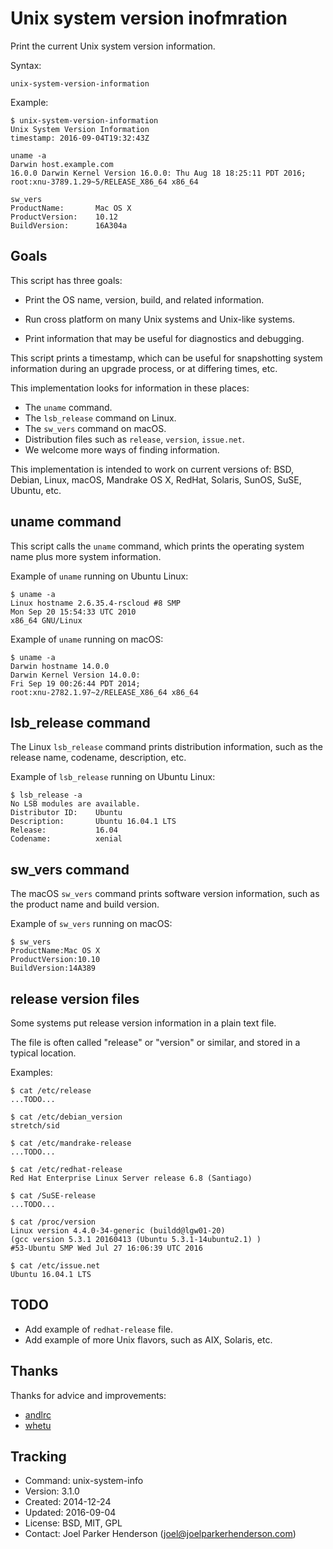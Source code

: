 # Unix system version inofmration

Print the current Unix system version information.

Syntax:

    unix-system-version-information

Example:

    $ unix-system-version-information
    Unix System Version Information
    timestamp: 2016-09-04T19:32:43Z

    uname -a
    Darwin host.example.com
    16.0.0 Darwin Kernel Version 16.0.0: Thu Aug 18 18:25:11 PDT 2016;
    root:xnu-3789.1.29~5/RELEASE_X86_64 x86_64

    sw_vers
    ProductName:       Mac OS X
    ProductVersion:    10.12
    BuildVersion:      16A304a


## Goals

This script has three goals:

  * Print the OS name, version, build, and related information.

  * Run cross platform on many Unix systems and Unix-like systems.

  * Print information that may be useful for diagnostics and debugging.

This script prints a timestamp, which can be useful for snapshotting
system information during an upgrade process, or at differing times, etc.

This implementation looks for information in these places:

  * The `uname` command.
  * The `lsb_release` command on Linux.
  * The `sw_vers` command on macOS.
  * Distribution files such as `release`, `version`, `issue.net`.
  * We welcome more ways of finding information.

This implementation is intended to work on current versions of:
BSD, Debian, Linux, macOS, Mandrake OS X, RedHat, Solaris, SunOS,
SuSE, Ubuntu, etc.


## uname command

This script calls the `uname` command, which prints the
operating system name plus more system information.

Example of `uname` running on Ubuntu Linux:

    $ uname -a
    Linux hostname 2.6.35.4-rscloud #8 SMP
    Mon Sep 20 15:54:33 UTC 2010
    x86_64 GNU/Linux

Example of `uname` running on macOS:

    $ uname -a
    Darwin hostname 14.0.0
    Darwin Kernel Version 14.0.0:
    Fri Sep 19 00:26:44 PDT 2014;
    root:xnu-2782.1.97~2/RELEASE_X86_64 x86_64


## lsb_release command

The Linux `lsb_release` command prints distribution 
information, such as the release name, codename, 
description, etc.

Example of `lsb_release` running on Ubuntu Linux:

    $ lsb_release -a 
    No LSB modules are available.
    Distributor ID:    Ubuntu
    Description:       Ubuntu 16.04.1 LTS
    Release:           16.04
    Codename:          xenial


## sw_vers command

The macOS `sw_vers` command prints software version
information, such as the product name and build version.

Example of `sw_vers` running on macOS:

    $ sw_vers
    ProductName:Mac OS X
    ProductVersion:10.10
    BuildVersion:14A389


## release version files

Some systems put release version information in a plain text file.

The file is often called "release" or "version" or similar, and stored
in a typical location.

Examples:

    $ cat /etc/release
    ...TODO...

    $ cat /etc/debian_version
    stretch/sid

    $ cat /etc/mandrake-release
    ...TODO...

    $ cat /etc/redhat-release
    Red Hat Enterprise Linux Server release 6.8 (Santiago)

    $ cat /SuSE-release
    ...TODO...

    $ cat /proc/version
    Linux version 4.4.0-34-generic (buildd@lgw01-20) 
    (gcc version 5.3.1 20160413 (Ubuntu 5.3.1-14ubuntu2.1) )
    #53-Ubuntu SMP Wed Jul 27 16:06:39 UTC 2016

    $ cat /etc/issue.net
    Ubuntu 16.04.1 LTS


## TODO

* Add example of `redhat-release` file.
* Add example of more Unix flavors, such as AIX, Solaris, etc.


## Thanks

Thanks for advice and improvements:

  * [andlrc](https://www.reddit.com/user/andlrc)
  * [whetu](https://www.reddit.com/user/whetu)


## Tracking

* Command: unix-system-info
* Version: 3.1.0
* Created: 2014-12-24
* Updated: 2016-09-04
* License: BSD, MIT, GPL
* Contact: Joel Parker Henderson (joel@joelparkerhenderson.com)

